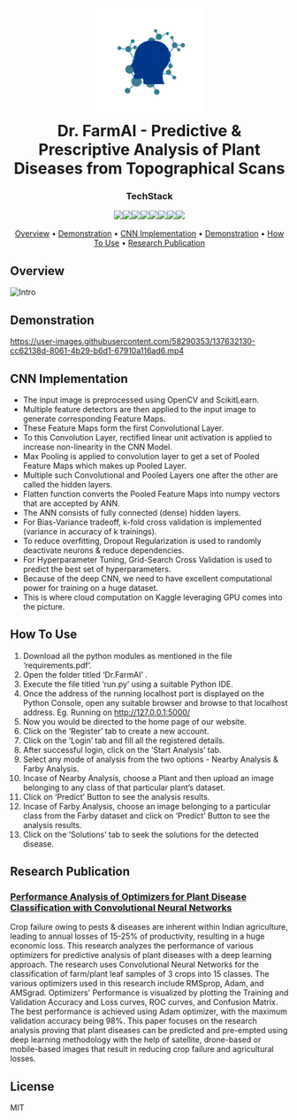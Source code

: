 <!-- <h1 align="center">
	Dr. FarmAI
</h1>

<h3 align="center">Predictive & Prescriptive Analysis of Plant Diseases from Topographical Scans</h3> -->

<h1 align="center">
  <br>
  <img src="https://github.com/Shreyas-l/AmWell/blob/main/Documentation/AmWell.png" alt="Markdownify" width="200">
  <br>
  Dr. FarmAI - Predictive & Prescriptive Analysis of Plant Diseases from Topographical Scans
  <br>
</h1>

<h3 align="center">TechStack</h3>

<p align="center">

<div align="center"><img width="55" src="https://raw.githubusercontent.com/gilbarbara/logos/master/logos/angular-icon.svg"/><img width="55" src="https://raw.githubusercontent.com/gilbarbara/logos/master/logos/bootstrap.svg"/><img width="55" src="https://raw.githubusercontent.com/gilbarbara/logos/master/logos/eslint.svg"/><img width="55" src="https://raw.githubusercontent.com/gilbarbara/logos/master/logos/jasmine.svg"/><img width="55" src="https://raw.githubusercontent.com/gilbarbara/logos/master/logos/javascript.svg"/><img width="55" src="https://raw.githubusercontent.com/gilbarbara/logos/master/logos/karma.svg"/><img width="55" src="https://raw.githubusercontent.com/gilbarbara/logos/master/logos/protactor.svg"/><img width="55" src="https://raw.githubusercontent.com/gilbarbara/logos/master/logos/typescript-icon.svg"/></div>
</p>

<p align="center">
  <a href="#overview">Overview</a> •
  <a href="#demo">Demonstration</a> •
  <a href="#cnn">CNN Implementation</a> •
  <a href="#demo">Demonstration</a> •
  <a href="#how-to-use">How To Use</a> •
  <a href="#pub">Research Publication</a>
</p>

<div id="overview"></div>

## Overview

![Intro](https://user-images.githubusercontent.com/58290353/137613411-71a7b671-6e72-4cdd-8ad4-f0cbfd2cbf2c.png)

<div id="demo"></div>

## Demonstration

https://user-images.githubusercontent.com/58290353/137632130-cc62138d-8061-4b29-b6d1-67910a116ad6.mp4

<div id="cnn"></div>

## CNN Implementation

* The input image is preprocessed using OpenCV and ScikitLearn.
* Multiple feature detectors are then applied to the input image to generate corresponding Feature Maps. 
* These Feature Maps form the first Convolutional Layer.
* To this Convolution Layer, rectified linear unit activation is applied to increase non-linearity in the CNN Model.
* Max Pooling is applied to convolution layer to get a set of Pooled Feature Maps which makes up Pooled Layer.
* Multiple such Convolutional and Pooled Layers one after the other are called the hidden layers.
* Flatten function converts the Pooled Feature Maps into numpy vectors that are accepted by ANN.
* The ANN consists of fully connected (dense) hidden layers.
* For Bias-Variance tradeoff, k-fold cross validation is implemented (variance in accuracy of k trainings).
* To reduce overfitting, Dropout Regularization is used to randomly deactivate neurons & reduce dependencies.
* For Hyperparameter Tuning, Grid-Search Cross Validation is used to predict the best set of hyperparameters.
* Because of the deep CNN, we need to have excellent computational power for training on a huge dataset.
* This is where cloud computation on Kaggle leveraging GPU comes into the picture.

<div id="how-to-use"></div>

## How To Use

1. Download all the python modules as mentioned in the file ‘requirements.pdf’.
1. Open the folder titled ‘Dr.FarmAI’ .
1. Execute the file titled ‘run.py’ using a suitable Python IDE.
1. Once the address of the running localhost port is displayed on the Python Console, open any suitable browser and browse to that localhost address. Eg. Running on​ ​http://127.0.0.1:5000/
1. Now you would be directed to the home page of our website.
1. Click on the ‘Register’ tab to create a new account.
1. Click on the ‘Login’ tab and fill all the registered details.
1. After successful login, click on the ‘Start Analysis’ tab.
1. Select any mode of analysis from the two options - Nearby Analysis & Farby Analysis.
1. Incase of Nearby Analysis, choose a Plant and then upload an image belonging to any class of that particular plant’s dataset. 
1. Click on ‘Predict’ Button to see the analysis results.
1. Incase of Farby Analysis, choose an image belonging to a particular class from the Farby dataset and click on ‘Predict’ Button to see the analysis results.
1. Click on the ’Solutions’ tab to seek the solutions for the detected disease.

<div id="pub"></div>

## Research Publication

### [Performance Analysis of Optimizers for Plant Disease Classification with Convolutional Neural Networks](https://ieeexplore.ieee.org/document/9487698)

<p>Crop failure owing to pests & diseases are inherent within Indian agriculture, leading to annual losses of 15-25% of productivity, resulting in a huge economic loss. This research analyzes the performance of various optimizers for predictive analysis of plant diseases with a deep learning approach. The research uses Convolutional Neural Networks for the classification of farm/plant leaf samples of 3 crops into 15 classes. The various optimizers used in this research include RMSprop, Adam, and AMSgrad. Optimizers' Performance is visualized by plotting the Training and Validation Accuracy and Loss curves, ROC curves, and Confusion Matrix. The best performance is achieved using Adam optimizer, with the maximum validation accuracy being 98%. This paper focuses on the research analysis proving that plant diseases can be predicted and pre-empted using deep learning methodology with the help of satellite, drone-based or mobile-based images that result in reducing crop failure and agricultural losses.
</p> 


## License

MIT

